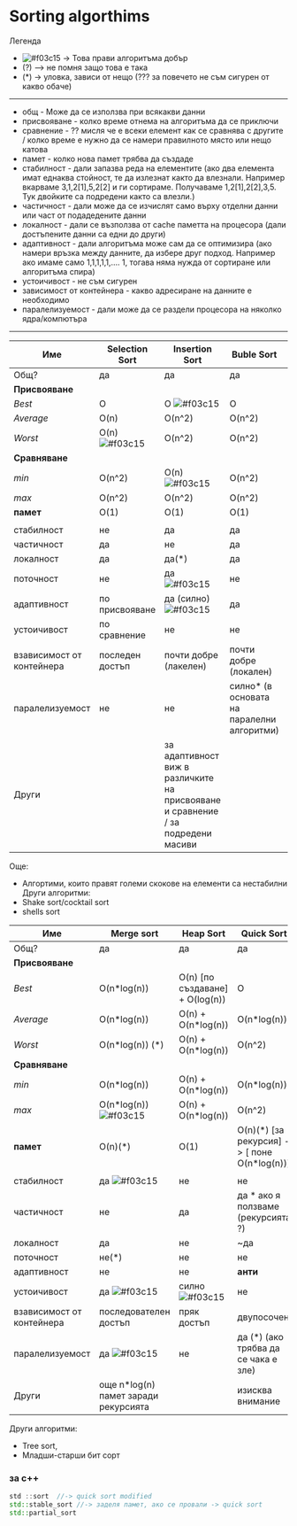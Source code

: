 # Sorting algorthims


Легенда

 - ![#f03c15](https://placehold.co/15x15/f03c15/f03c15.png) -> Това прави алгоритъма добър
 - (?) –> не помня защо това е така
 - (*) -> уловка, зависи от нещо (??? за повечето не съм сигурен от какво обаче)
---
 - общ - Може да се използва при всякакви данни
 - присвояване - колко време отнема на алгоритъма да се приключи
 - сравнение - ?? мисля че е всеки елемент как се сравнява с другите / колко време е нужно да се намери правилното място или нещо катова
 - памет - колко нова памет трябва да създаде
 - стабилност - дали запазва реда на елементите (ако два елемента имат еднаква стойност, те да излезнат както да влезнали. Например вкарваме 3,1,2[1],5,2[2] и ги сортираме. Получаваме 1,2[1],2[2],3,5. Тук двойките са подредени както са влезли.)
 - частичност - дали може да се изчислят само върху отделни данни или част от подадедените данни
 - локалност - дали се възползва от cache паметта на процесора (дали достъпените данни са едни до други)
 - адаптивност - дали алгоритъма може сам да се оптимизира (ако намери връзка между данните, да избере друг подход. Например ако имаме само 1,1,1,1,1,.... 1, тогава няма нужда от сортиране или алгоритъма спира)
 - устоичивост - не съм сигурен
 - зависимост от контейнера - какво адресиране на данните е необходимо
 - паралелизуемост - дали може да се раздели процесора на няколко ядра/компютъра
---
|Име|Selection Sort | Insertion Sort | Buble Sort | Shell|
|---|---|---|---|---|
|Общ?|да|да|да|да|
|**Присвояване**|||||
|*Best*|O|O  ![#f03c15](https://placehold.co/15x15/f03c15/f03c15.png)|O|O|
|*Average*|O(n)|O(n^2)|O(n^2)|O(n*log(n))|
|*Worst*|O(n)  ![#f03c15](https://placehold.co/15x15/f03c15/f03c15.png)|O(n^2)|O(n^2)|O(n*log(n))|
|**Сравняване**|||||
|*min*|O(n^2)|O(n)  ![#f03c15](https://placehold.co/15x15/f03c15/f03c15.png)|O(n^2)|O(n)|
|*max*|O(n^2)|O(n^2)|O(n^2)|O(n*log(n))|
|**памет**|O(1)|O(1)|O(1)|O(1)|
||||||
|стабилност|не|да|да|не|
|частичност|да|не|да|не|
|локалност|да|да(*)|да|не|
|поточност|не|да ![#f03c15](https://placehold.co/15x15/f03c15/f03c15.png)|не|не|
|адаптивност|по присвояване| да (силно)  ![#f03c15](https://placehold.co/15x15/f03c15/f03c15.png)| да|да|
|устоичивост|по сравнение|не|не|не|
|взависимост от контейнера|последен достъп| почти добре (лакелен)|почти добре (локален)|пряк|
|паралелизуемост|не|не|силно* (в основата на паралелни алгоритми)|не|
|Други||за адаптивност виж в различките на присвояване и сравнение / за подредени масиви||капризен алгоритъм|

Още:
- Алгортими, които правят големи скокове на елементи са нестабилни
Други алгоритми:
- Shake sort/cocktail sort
- shells sort


|Име|Merge sort | Heap Sort | Quick Sort |
|---|---|---|---|
|Общ?|да|да|да|
|**Присвояване**||||
|*Best*|O(n*log(n))|O(n) [по създаване] + O(log(n)) |O|
|*Average*|O(n*log(n))|O(n) + O(n*log(n))|O(n*log(n))|
|*Worst*|O(n*log(n)) (\*)|O(n) + O(n*log(n))|O(n^2)|
|**Сравняване**||||
|*min*|O(n*log(n))|O(n) + O(n*log(n))|O(n*log(n))|
|*max*|O(n*log(n))  ![#f03c15](https://placehold.co/15x15/f03c15/f03c15.png)|O(n) + O(n*log(n))|O(n^2)|
|**памет**|O(n)(*)|O(1)|O(n)(*) [за рекурсия] -> [ поне O(n\*log(n))]|
|||||
|стабилност|да ![#f03c15](https://placehold.co/15x15/f03c15/f03c15.png)|не|не|
|частичност|не|да|да * ако я ползваме  (рекурсията ?)|
|локалност|да|не|~да|
|поточност|не(*)|не|не|
|адаптивност|не|не| **анти** |
|устоичивост|да ![#f03c15](https://placehold.co/15x15/f03c15/f03c15.png)|силно ![#f03c15](https://placehold.co/15x15/f03c15/f03c15.png)|не|
|взависимост от контейнера|последователен достъп| пряк достъп|двупосочен|
|паралелизуемост|да  ![#f03c15](https://placehold.co/15x15/f03c15/f03c15.png)|не| да (*) (ако трябва да се чака е зле)|
|Други|още n*log(n) памет заради рекурсията||изисква внимание|

Други алгоритми:
- Tree sort,
- Младши-старши бит сорт

### за c++
``` cpp
std ::sort  //-> quick sort modified
std::stable_sort //-> заделя памет, ако се провали -> quick sort
std::partial_sort
```